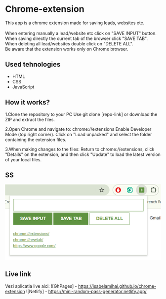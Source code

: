 # Chrome-extension

This app is a chrome extension made for saving leads, websites etc.
<br/>
<br/>
When entering manually a lead/website etc click on "SAVE INPUT" button. <br/>
When saving directly the current tab of the browser click "SAVE TAB".  <br/>
When deleting all lead/websites double click on "DELETE ALL". <br/>
Be aware that the extension works only on Chrome browser. <br/>

## Used tehnologies

- HTML
- CSS
- JavaScript

## How it works?

1.Clone the repository to your PC
Use git clone [repo-link] or download the ZIP and extract the files.

2.Open Chrome and navigate to: chrome://extensions
Enable Developer Mode (top right corner).
Click on "Load unpacked" and select the folder containing the extension files.

3.When making changes to the files:
Return to chrome://extensions, click "Details" on the extension, and then click "Update" to load the latest version of your local files.

## SS

![SS with the app](chrome-extension.png)

## Live link

Vezi aplicatia live aici:
![GhPages] - https://isabelamihai.github.io/chrome-extension
![Netlify] - https://mini-random-pass-generator.netlify.app/
